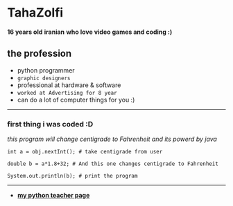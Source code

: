 # TahaZolfi

**16 years old**
**iranian**
**who love video games and coding :)**
## the profession
- python programmer
- `graphic designers`
- professional at hardware & software
- `worked at Advertising for 8 year`
- can do a lot of computer things for you :)
---
### first thing i was coded :D
*this program will change centigrade to Fahrenheit and its powerd by java*
```
int a = obj.nextInt(); # take centigrade from user

double b = a*1.8+32; # And this one changes centigrade to Fahrenheit

System.out.println(b); # print the program
```
---

- **[my python teacher page]( https://github.com/mohammadmasoumi)**

